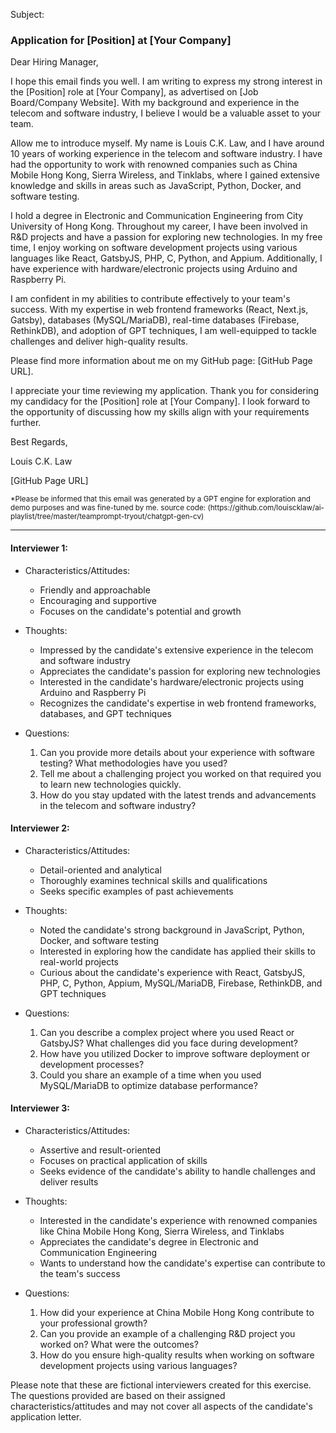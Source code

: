 Subject:

### Application for [Position] at [Your Company]

Dear Hiring Manager,

I hope this email finds you well. I am writing to express my strong interest in the [Position] role at [Your Company], as advertised on [Job Board/Company Website]. With my background and experience in the telecom and software industry, I believe I would be a valuable asset to your team.

Allow me to introduce myself. My name is Louis C.K. Law, and I have around 10 years of working experience in the telecom and software industry. I have had the opportunity to work with renowned companies such as China Mobile Hong Kong, Sierra Wireless, and Tinklabs, where I gained extensive knowledge and skills in areas such as JavaScript, Python, Docker, and software testing.

I hold a degree in Electronic and Communication Engineering from City University of Hong Kong. Throughout my career, I have been involved in R&D projects and have a passion for exploring new technologies. In my free time, I enjoy working on software development projects using various languages like React, GatsbyJS, PHP, C, Python, and Appium. Additionally, I have experience with hardware/electronic projects using Arduino and Raspberry Pi.

I am confident in my abilities to contribute effectively to your team's success. With my expertise in web frontend frameworks (React, Next.js, Gatsby), databases (MySQL/MariaDB), real-time databases (Firebase, RethinkDB), and adoption of GPT techniques, I am well-equipped to tackle challenges and deliver high-quality results.

Please find more information about me on my GitHub page: [GitHub Page URL].

I appreciate your time reviewing my application. Thank you for considering my candidacy for the [Position] role at [Your Company]. I look forward to the opportunity of discussing how my skills align with your requirements further.

Best Regards,

Louis C.K. Law

[GitHub Page URL]

<sub>
*Please be informed that this email was generated by a GPT engine for exploration and demo purposes and was fine-tuned by me.
source code: (https://github.com/louiscklaw/ai-playlist/tree/master/teamprompt-tryout/chatgpt-gen-cv)
</sub>

---

#### Interviewer 1: 

- Characteristics/Attitudes:
  - Friendly and approachable
  - Encouraging and supportive
  - Focuses on the candidate's potential and growth

- Thoughts:
  - Impressed by the candidate's extensive experience in the telecom and software industry
  - Appreciates the candidate's passion for exploring new technologies
  - Interested in the candidate's hardware/electronic projects using Arduino and Raspberry Pi
  - Recognizes the candidate's expertise in web frontend frameworks, databases, and GPT techniques

- Questions:
  1. Can you provide more details about your experience with software testing? What methodologies have you used?
  2. Tell me about a challenging project you worked on that required you to learn new technologies quickly.
  3. How do you stay updated with the latest trends and advancements in the telecom and software industry?
  
#### Interviewer 2:

- Characteristics/Attitudes:
  - Detail-oriented and analytical
  - Thoroughly examines technical skills and qualifications
  - Seeks specific examples of past achievements

- Thoughts:
  - Noted the candidate's strong background in JavaScript, Python, Docker, and software testing
  - Interested in exploring how the candidate has applied their skills to real-world projects
  - Curious about the candidate's experience with React, GatsbyJS, PHP, C, Python, Appium, MySQL/MariaDB, Firebase, RethinkDB, and GPT techniques

- Questions:
  	1. Can you describe a complex project where you used React or GatsbyJS? What challenges did you face during development?
  	2. How have you utilized Docker to improve software deployment or development processes?
  	3. Could you share an example of a time when you used MySQL/MariaDB to optimize database performance?

#### Interviewer 3:

- Characteristics/Attitudes:
  - Assertive and result-oriented
  - Focuses on practical application of skills
  - Seeks evidence of the candidate's ability to handle challenges and deliver results

- Thoughts:
  - Interested in the candidate's experience with renowned companies like China Mobile Hong Kong, Sierra Wireless, and Tinklabs
  - Appreciates the candidate's degree in Electronic and Communication Engineering
  - Wants to understand how the candidate's expertise can contribute to the team's success

- Questions:
  	1. How did your experience at China Mobile Hong Kong contribute to your professional growth?
  	2. Can you provide an example of a challenging R&D project you worked on? What were the outcomes?
  	3. How do you ensure high-quality results when working on software development projects using various languages?

Please note that these are fictional interviewers created for this exercise. The questions provided are based on their assigned characteristics/attitudes and may not cover all aspects of the candidate's application letter.

